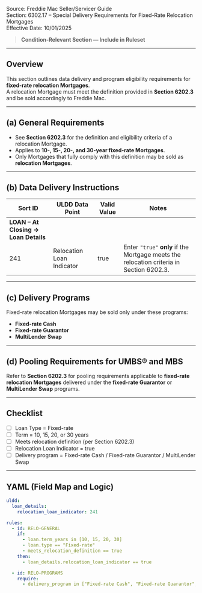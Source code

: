 Source: Freddie Mac Seller/Servicer Guide  
Section: 6302.17 – Special Delivery Requirements for Fixed-Rate Relocation Mortgages  
Effective Date: 10/01/2025  

> **Condition-Relevant Section — Include in Ruleset**

---

## Overview
This section outlines data delivery and program eligibility requirements for **fixed-rate relocation Mortgages**.  
A relocation Mortgage must meet the definition provided in **Section 6202.3** and be sold accordingly to Freddie Mac.

---

## (a) General Requirements
- See **Section 6202.3** for the definition and eligibility criteria of a relocation Mortgage.  
- Applies to **10-, 15-, 20-, and 30-year fixed-rate Mortgages**.  
- Only Mortgages that fully comply with this definition may be sold as **relocation Mortgages**.

---

## (b) Data Delivery Instructions

| Sort ID | ULDD Data Point | Valid Value | Notes |
|----------|----------------|-------------|--------|
| **LOAN – At Closing → Loan Details** ||||
| 241 | Relocation Loan Indicator | true | Enter `"true"` **only** if the Mortgage meets the relocation criteria in Section 6202.3. |

---

## (c) Delivery Programs
Fixed-rate relocation Mortgages may be sold only under these programs:
- **Fixed-rate Cash**  
- **Fixed-rate Guarantor**  
- **MultiLender Swap**

---

## (d) Pooling Requirements for UMBS® and MBS
Refer to **Section 6202.3** for pooling requirements applicable to **fixed-rate relocation Mortgages** delivered under the **fixed-rate Guarantor** or **MultiLender Swap** programs.

---

## Checklist
- [ ] Loan Type = Fixed-rate  
- [ ] Term = 10, 15, 20, or 30 years  
- [ ] Meets relocation definition (per Section 6202.3)  
- [ ] Relocation Loan Indicator = true  
- [ ] Delivery program = Fixed-rate Cash / Fixed-rate Guarantor / MultiLender Swap  

---

## YAML (Field Map and Logic)
```yaml
uldd:
  loan_details:
    relocation_loan_indicator: 241

rules:
  - id: RELO-GENERAL
    if:
      - loan.term_years in [10, 15, 20, 30]
      - loan.type == "Fixed-rate"
      - meets_relocation_definition == true
    then:
      - loan_details.relocation_loan_indicator == true

  - id: RELO-PROGRAMS
    require:
      - delivery_program in ["Fixed-rate Cash", "Fixed-rate Guarantor", "MultiLender Swap"]
